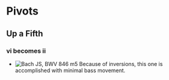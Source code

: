 
# Pivots

## Up a Fifth

### vi becomes ii

- ![Bach JS, BWV 846 m5](url) Because of inversions, this one is accomplished with minimal bass movement.

